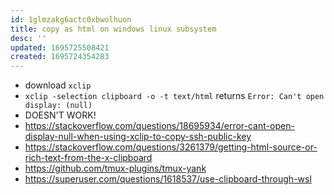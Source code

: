 ```yaml
---
id: 1glmzakg6actc0xbwolhuon
title: copy as html on windows linux subsystem
desc: ''
updated: 1695725508421
created: 1695724354283
---
```


- download `xclip`
- `xclip -selection clipboard -o -t text/html` returns `Error: Can't open display: (null)`
- DOESN'T WORK!
- https://stackoverflow.com/questions/18695934/error-cant-open-display-null-when-using-xclip-to-copy-ssh-public-key
- https://stackoverflow.com/questions/3261379/getting-html-source-or-rich-text-from-the-x-clipboard
- https://github.com/tmux-plugins/tmux-yank
- https://superuser.com/questions/1618537/use-clipboard-through-wsl

